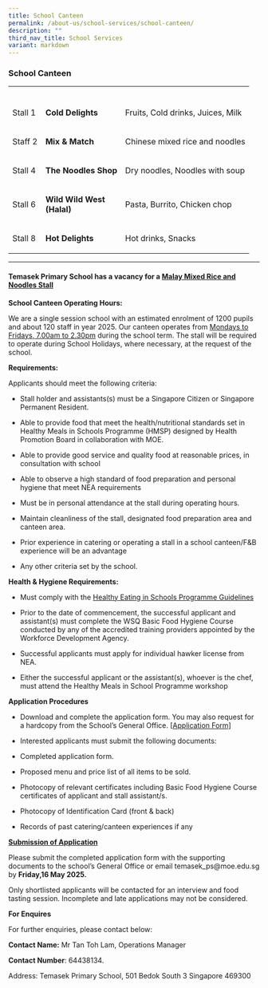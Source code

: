 ```yaml
---
title: School Canteen
permalink: /about-us/school-services/school-canteen/
description: ""
third_nav_title: School Services
variant: markdown
---
```

<h3>School Canteen</h3>
<table style="minWidth: 75px">
<colgroup>
<col>
<col>
<col>
</colgroup>
<tbody>
<tr>
<th rowspan="1" colspan="1">
<p></p>
</th>
<th rowspan="1" colspan="1">
<p></p>
</th>
<th rowspan="1" colspan="1">
<p></p>
</th>
</tr>
<tr>
<td rowspan="1" colspan="1">
<p>Stall 1</p>
</td>
<td rowspan="1" colspan="1">
<p><strong>Cold Delights</strong>
</p>
</td>
<td rowspan="1" colspan="1">
<p>Fruits, Cold drinks, Juices, Milk</p>
</td>
</tr>
<tr>
<td rowspan="1" colspan="1">
<p>Staff 2</p>
</td>
<td rowspan="1" colspan="1">
<p><strong>Mix &amp; Match</strong>
</p>
</td>
<td rowspan="1" colspan="1">
<p>Chinese mixed rice and noodles</p>
</td>
</tr>
<tr>
<td rowspan="1" colspan="1">
<p>Stall 4</p>
</td>
<td rowspan="1" colspan="1">
<p><strong>The Noodles Shop</strong>
</p>
</td>
<td rowspan="1" colspan="1">
<p>Dry noodles, Noodles with soup</p>
</td>
</tr>
<tr>
<td rowspan="1" colspan="1">
<p>Stall 6</p>
</td>
<td rowspan="1" colspan="1">
<p><strong>Wild Wild West<br>(Halal)<br></strong>
</p>
</td>
<td rowspan="1" colspan="1">
<p>Pasta, Burrito, Chicken chop</p>
</td>
</tr>
<tr>
<td rowspan="1" colspan="1">
<p>Stall 8</p>
</td>
<td rowspan="1" colspan="1">
<p><strong>Hot Delights</strong>
</p>
</td>
<td rowspan="1" colspan="1">
<p>Hot drinks, Snacks</p>
</td>
</tr>
</tbody>
</table>
<hr>
<h4><strong>Temasek Primary School has a vacancy for a <u>Malay Mixed Rice and Noodles Stall</u></strong></h4>
<p><strong>School Canteen Operating Hours:</strong>
</p>
<p>We are a single session school with an estimated enrolment of&nbsp;1200
pupils and about 120 staff in year 2025. Our canteen operates from <u>Mondays to Fridays, 7.00am to 2.30pm</u> during
the school term. The stall will be required to operate during&nbsp;School
Holidays, where necessary, at the request of the school.</p>
<p><strong>Requirements:</strong>
</p>
<p>Applicants should meet the following criteria:</p>
<ul data-tight="true" class="tight">
<li>
<p>Stall holder and assistants(s) must be a Singapore Citizen or Singapore
Permanent Resident.</p>
</li>
<li>
<p>Able to provide food that meet the health/nutritional standards set in
Healthy Meals in Schools Programme (HMSP) designed by Health Promotion
Board in collaboration with MOE.</p>
</li>
<li>
<p>Able to provide good service and quality food at reasonable prices, in
consultation with school</p>
</li>
<li>
<p>Able to observe a high standard of food preparation and personal hygiene
that meet NEA requirements</p>
</li>
<li>
<p>Must be in personal attendance at the stall during operating hours.</p>
</li>
<li>
<p>Maintain cleanliness of the stall, designated food preparation area and
canteen area.</p>
</li>
<li>
<p>Prior experience in catering or operating a stall in a school canteen/F&amp;B
experience will be an advantage</p>
</li>
<li>
<p>Any other criteria set by the school.</p>
</li>
</ul>
<p><strong>Health &amp; Hygiene Requirements:</strong>
</p>
<ul data-tight="true" class="tight">
<li>
<p>Must comply with the <a href="https://www.healthhub.sg/live-healthy/healthy-meals-in-school" rel="noopener nofollow" target="_blank">Healthy Eating in Schools Programme Guidelines</a>
</p>
</li>
<li>
<p>Prior to the date of commencement, the successful applicant and assistant(s)
must complete the WSQ Basic Food Hygiene Course conducted by any of the
accredited training providers&nbsp;appointed by the Workforce Development
Agency.</p>
</li>
<li>
<p>Successful applicants must apply for individual hawker license from NEA.</p>
</li>
<li>
<p>Either the successful applicant or the assistant(s), whoever is the chef,
must attend the Healthy Meals in School Programme workshop</p>
</li>
</ul>
<p><strong>Application Procedures</strong>
</p>
<ul data-tight="true" class="tight">
<li>
<p>Download and complete the application form. You may also request for a
hardcopy from the School’s General Office.&nbsp;[<a href="/files/application form - canteen.pdf" rel="noopener nofollow" target="_blank">Application Form]</a>
</p>
</li>
<li>
<p>Interested applicants must submit the following documents:</p>
</li>
<li>
<p>Completed application form.</p>
</li>
<li>
<p>Proposed menu and price list of all items to be sold.</p>
</li>
<li>
<p>Photocopy of relevant certificates including Basic Food Hygiene Course
certificates of applicant and stall assistant/s.</p>
</li>
<li>
<p>Photocopy of Identification Card (front &amp; back)</p>
</li>
<li>
<p>Records of past catering/canteen experiences if any</p>
<p></p>
</li>
</ul>
<p><strong><u>Submission of Application</u></strong>
</p>
<p>Please submit the completed application form with the supporting documents
to the school’s General Office or email <a rel="noopener noreferrer nofollow" target="_blank">temasek_ps@moe.edu.sg</a> by <strong>Friday,16 May 2025.</strong>
</p>
<p>Only shortlisted applicants will be contacted for an interview and&nbsp;food
tasting session. Incomplete and late applications may not be considered.</p>
<p><strong>For Enquires</strong>
</p>
<p>For further enquiries, please contact below:</p>
<p><strong>Contact Name:</strong>&nbsp;Mr Tan Toh Lam, Operations Manager</p>
<p><strong>Contact Number</strong>:&nbsp;64438134.</p>
<p>Address: Temasek Primary School, 501 Bedok South 3 Singapore 469300</p>
